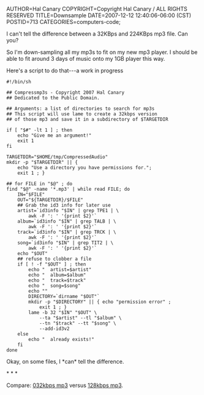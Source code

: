 AUTHOR=Hal Canary
COPYRIGHT=Copyright Hal Canary / ALL RIGHTS RESERVED
TITLE=Downsample
DATE=2007-12-12 12:40:06-06:00 (CST)
POSTID=713
CATEGORIES=computers-code;

I can't tell the difference between a 32KBps and 224KBps mp3 file. Can you?

So I'm down-sampling all my mp3s to fit on my new mp3 player. I should be able to fit around 3 days of music onto my 1GB player this way.

Here's a script to do that---a work in progress

    #!/bin/sh
    
    ## Compressmp3s - Copyright 2007 Hal Canary
    ## Dedicated to the Public Domain.
    
    ## Arguments: a list of directories to search for mp3s
    ## This script will use lame to create a 32kbps version
    ## of those mp3 and save it in a subdirectory of $TARGETDIR
    
    if [ "$#" -lt 1 ] ; then
        echo "Give me an argument!"
        exit 1
    fi
    
    TARGETDIR="$HOME/tmp/CompressedAudio"
    mkdir -p "$TARGETDIR" || {
        echo "Use a directory you have permissions for.";
        exit 1 ; }
    
    ## for FILE in "$@" ; do
    find "$@" -name '*.mp3' | while read FILE; do
        IN="$FILE"
        OUT="${TARGETDIR}/$FILE"
        ## Grab the id3 info for later use
        artist=`id3info "$IN" | grep TPE1 | \
            awk -F ': ' '{print $2}'`
        album=`id3info "$IN" | grep TALB | \
            awk -F ': ' '{print $2}'`
        track=`id3info "$IN" | grep TRCK | \
            awk -F ': ' '{print $2}'`
        song=`id3info "$IN" | grep TIT2 | \
            awk -F ': ' '{print $2}'`
        echo "$OUT"
        ## refuse to clobber a file
        if [ ! -f "$OUT" ] ; then
            echo "  artist=$artist"
            echo "  album=$album"
            echo "  track=$track"
            echo "  song=$song"
            echo ""
            DIRECTORY=`dirname "$OUT"`
            mkdir -p "$DIRECTORY" || { echo "permission error" ;
                exit 1 ; }
            lame -b 32 "$IN" "$OUT" \
                --ta "$artist" --tl "$album" \
                --tn "$track" --tt "$song" \
                --add-id3v2
        else
            echo "  already exists!"
        fi
    done
    

Okay, on some files, I \*can\* tell the difference.

\* \* \*

Compare: [032kbps mp3](https://halcanary.org/pub/hidden/Nb99cbhCIxWy7ddxYPNU/032kbps_Catfish_and_the_One_Eyed_Jacks_-_The_Way_You_Move_01_-_Move_.mp3) versus [128kbps mp3](https://halcanary.org/pub/hidden/Nb99cbhCIxWy7ddxYPNU/128kbps_Catfish_and_the_One_Eyed_Jacks_-_The_Way_You_Move_01_-_Move_.mp3).

